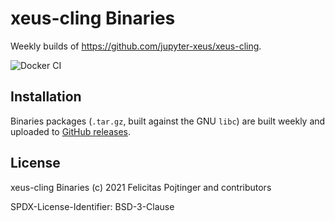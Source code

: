 # xeus-cling Binaries

Weekly builds of https://github.com/jupyter-xeus/xeus-cling.

![Docker CI](https://github.com/pojntfx/xeus-cling-binaries/workflows/Docker%20CI/badge.svg)

## Installation

Binaries packages (`.tar.gz`, built against the GNU `libc`) are built weekly and uploaded to [GitHub releases](https://github.com/pojntfx/xeus-cling-binaries/releases).

## License

xeus-cling Binaries (c) 2021 Felicitas Pojtinger and contributors

SPDX-License-Identifier: BSD-3-Clause

